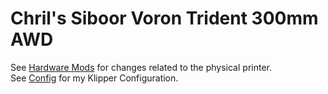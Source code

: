 # Chril's Siboor Voron Trident 300mm AWD

See [Hardware Mods](Hardware%20Mods.md) for changes related to the physical printer.  
See [Config](Config) for my Klipper Configuration.
